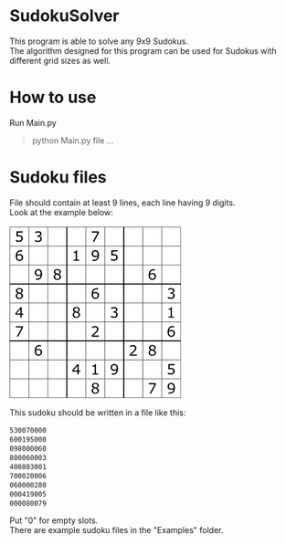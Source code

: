 # SudokuSolver
This program is able to solve any 9x9 Sudokus.</br>
The algorithm designed for this program can be used for Sudokus with different grid sizes as well.

# How to use
Run Main.py
> python Main.py file ...

# Sudoku files
File should contain at least 9 lines, each line having 9 digits.</br>
Look at the example below:</br></br>
<img src="/Sudoku.png" width="300">

This sudoku should be written in a file like this:
```
530070000
600195000
098000060
800060003
400803001
700020006
060000280
000419005
000080079
```

Put "0" for empty slots.</br>
There are example sudoku files in the "Examples" folder.
